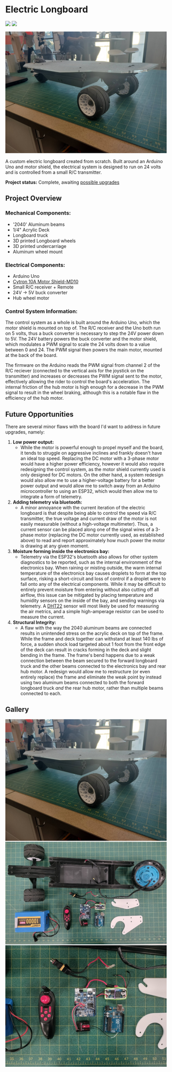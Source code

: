 # Electric Longboard

<div>
    <img src="https://img.shields.io/badge/Arduino_Uno-008385">
    <img src="https://img.shields.io/badge/Completed_2024-green">
</div>

<a href="../images/longboard/longboard.jpg" target="_blank"><img src="../images/longboard/longboard.jpg"></a>

A custom electric longboard created from scratch. Built around an Arduino Uno and motor shield, the electrical system is designed to run on 24 volts and is controlled from a small R/C transmitter.

**Project status:** Complete, awaiting [possible upgrades](#future-opportunities)

## Project Overview

### Mechanical Components:
- '2040' Aluminum beams
- 1/4" Acrylic Deck
- Longboard truck
- 3D printed Longboard wheels
- 3D printed undercarriage
- Aluminum wheel mount

### Electrical Components:
- Arduino Uno
- [Cytron 10A Motor Shield-MD10](https://www.cytron.io/p-10amp-7v-30v-dc-motor-driver-shield-for-arduino)
- Small R/C receiver + Remote
- 24V -> 5V buck converter
- Hub wheel motor

### Control System Information:
The control system as a whole is built around the Arduino Uno, which the motor shield is mounted on top of. The R/C receiver and the Uno both run on 5 volts, thus a buck converter is necessary to step the 24V power down to 5V. The 24V battery powers the buck converter and the motor shield, which modulates a PWM signal to scale the 24 volts down to a value between 0 and 24. The PWM signal then powers the main motor, mounted at the back of the board.

The firmware on the Arduino reads the PWM signal from channel 2 of the R/C reciever (connected to the vertical axis for the joystick on the transmitter) and increases or decreases the PWM signal sent to the motor, effectively allowing the rider to control the board's acceleration. The internal friction of the hub motor is high enough for a decrease in the PWM signal to result in the wheel braking, although this is a notable flaw in the efficiency of the hub motor.

## Future Opportunities
There are several minor flaws with the board I'd want to address in future upgrades, namely:
1. **Low power output:**
    - While the motor is powerful enough to propel myself and the board, it tends to struggle on aggressive inclines and frankly doesn't have an ideal top speed. Replacing the DC motor with a 3-phase motor would have a higher power efficiency, however it would also require redesigning the control system, as the motor shield currently used is only designed for DC motors. On the other hand, a system redesign would also allow me to use a higher-voltage battery for a better power output and would allow me to switch away from an Arduino microcontroller to using an ESP32, which would then allow me to integrate a form of telemetry.
2. **Adding telemetry via bluetooth:**
    - A minor annoyance with the current iteration of the electric longboard is that despite being able to control the speed via R/C transmitter, the true voltage and current draw of the motor is not easily measurable (without a high-voltage multimeter). Thus, a current sensor can be placed along one of the signal wires of a 3-phase motor (replacing the DC motor currently used, as established above) to read and report approximately how much power the motor is drawing at any given moment.
3. **Moisture forming inside the electronics bay:**
    - Telemetry via the ESP32's bluetooth also allows for other system diagnostics to be reported, such as the internal environment of the electronics bay. When raining or misting outside, the warm internal temperature of the electronics bay causes droplets to form at the top surface, risking a short-circuit and loss of control if a droplet were to fall onto any of the electrical components. While it may be difficult to entirely prevent moisture from entering without also cutting off all airflow, this issue can be mitigated by placing temperature and humidity sensors on the inside of the bay, and sending warnings via telemetry. A [DHT22](https://www.adafruit.com/product/385) sensor will most likely be used for measuring the air metrics, and a simple high-amperage resistor can be used to measure the current.
4. **Structural Integrity:**
    - A flaw with the way the 2040 aluminum beams are connected results in unintended stress on the acrylic deck on top of the frame. While the frame and deck together can withstand at least 140 lbs of force, a sudden shock load targeted about 1 foot from the front edge of the deck can result in cracks forming in the deck and slight bending in the frame. The frame's bend happens due to a weak connection between the beam secured to the forward longboard truck and the other beams connected to the electronics bay and rear hub motor. A redesign would allow me to restructure (or even entirely replace) the frame and eliminate the weak point by instead using two aluminum beams connected to both the forward longboard truck *and* the rear hub motor, rather than multiple beams connected to each.

## Gallery
<a href="../images/longboard/longboard.jpg" target="_blank"><img src="../images/longboard/longboard.jpg"></a>
<a href="../images/longboard/components.jpg" target="_blank"><img src="../images/longboard/components.jpg"></a>
<a href="../images/longboard/electrical.jpg" target="_blank"><img src="../images/longboard/electrical.jpg"></a>
